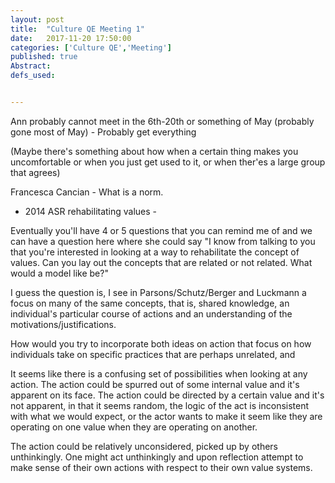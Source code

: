 ```yaml
---
layout: post
title:  "Culture QE Meeting 1"
date:   2017-11-20 17:50:00
categories: ['Culture QE','Meeting']
published: true
Abstract:
defs_used:


---
```

Ann probably cannot meet in the 6th-20th or something of May (probably gone most of May)  -
Probably get everything

(Maybe there's something about how when a certain thing makes you uncomfortable or when you just get used to it, or when ther'es a large group that agrees)

Francesca Cancian - What is a norm.
 - 2014 ASR rehabilitating values -

 Eventually you'll have 4 or 5 questions that you can remind me of and we can have a question here where she could say "I know from talking to you that you're interested in looking at a way to rehabilitate the concept of values. Can you lay out the concepts that are related or not related. What would a model like be?"



I guess the question is, I see in Parsons/Schutz/Berger and Luckmann a focus on many of the same concepts, that is, shared knowledge, an individual's particular course of actions and an understanding of the motivations/justifications.


How would you try to incorporate both ideas on action that focus on how individuals take on specific practices that are perhaps unrelated, and


It seems like there is a confusing set of possibilities when looking at any action. The action could be spurred out of some internal value and it's apparent on its face. The action could be directed by a certain value and it's not apparent, in that it seems random, the logic of the act is inconsistent with what we would expect, or the actor wants to make it seem like they are operating on one value when they are operating on another.

The action could be relatively unconsidered, picked up by others unthinkingly. One might act unthinkingly and upon reflection attempt to make sense of their own actions with respect to their own value systems.

